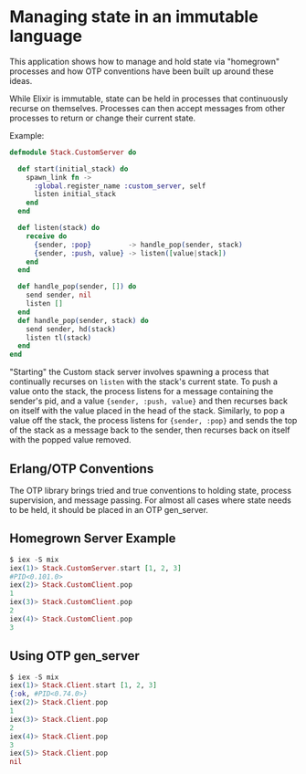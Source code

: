 # Managing state in an immutable language

This application shows how to manage and hold state via "homegrown" processes and how OTP conventions have been
built up around these ideas.

While Elixir is immutable, state can be held in processes that continuously recurse on themselves. Processes can then accept messages from other processes to return or change their current state.

Example:

```elixir
defmodule Stack.CustomServer do

  def start(initial_stack) do
    spawn_link fn ->
      :global.register_name :custom_server, self
      listen initial_stack
    end
  end

  def listen(stack) do
    receive do
      {sender, :pop}         -> handle_pop(sender, stack)
      {sender, :push, value} -> listen([value|stack])
    end
  end

  def handle_pop(sender, []) do
    send sender, nil
    listen []
  end
  def handle_pop(sender, stack) do
    send sender, hd(stack)
    listen tl(stack)
  end
end
```

"Starting" the Custom stack server involves spawning a process that continually recurses on `listen` with the stack's current state. To push a value onto the stack, the process listens for a message containing the sender's pid, and a value `{sender, :push, value}` and then recurses back on itself with the value placed in the head of the stack. Similarly, to pop a value off the stack, the process listens for `{sender, :pop}` and sends the top of the stack as a message back to the sender, then recurses back on itself with the popped value removed.

## Erlang/OTP Conventions
The OTP library brings tried and true conventions to holding state, process supervision, and message passing. For almost all cases where state needs to be held, it should be placed in an OTP gen_server.

## Homegrown Server Example
```elixir
$ iex -S mix
iex(1)> Stack.CustomServer.start [1, 2, 3]
#PID<0.101.0>
iex(2)> Stack.CustomClient.pop
1
iex(3)> Stack.CustomClient.pop
2
iex(4)> Stack.CustomClient.pop
3
```

## Using OTP gen_server

```elixir
$ iex -S mix
iex(1)> Stack.Client.start [1, 2, 3]
{:ok, #PID<0.74.0>}
iex(2)> Stack.Client.pop
1
iex(3)> Stack.Client.pop
2
iex(4)> Stack.Client.pop
3
iex(5)> Stack.Client.pop
nil


```
